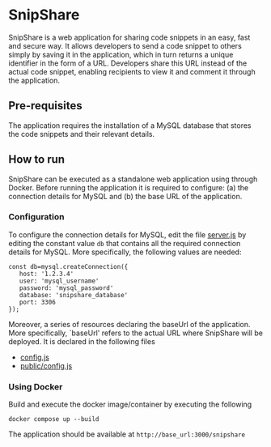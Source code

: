 # SnipShare

SnipShare is a web application for sharing code snippets in an easy, fast and secure way.
It allows developers to send a code snippet to others simply  by saving it in the application, which in
turn returns a unique identifier in the form of a URL. 
Developers share this URL instead of the actual code snippet, enabling recipients to view it and comment it 
through the application.

## Pre-requisites

The application requires the installation of a MySQL database that stores the code snippets and their relevant details. 

## How to run 

SnipShare can be executed as a standalone web application using through Docker.
Before running the application it is required to configure: 
(a) the connection details for MySQL and 
(b) the base URL of the application. 

### Configuration 

To configure the connection details for MySQL, edit the file [server.js](server.js) by editing the constant value `db` that 
contains all the required connection details for MySQL. 
More specifically, the following values are needed: 
```
const db=mysql.createConnection({
   host: '1.2.3.4'
   user: 'mysql_username'
   password: 'mysql_password'
   database: 'snipshare_database'
   port: 3306
});
```

Moreover, a series of resources declaring the baseUrl of the application. 
More specifically, `baseUrl' refers to the actual URL where SnipShare will be deployed. 
It is declared in the following files
- [config.js](config.js)
- [public/config.js](public/config.json)

### Using Docker

Build and execute the docker image/container by executing the following
```
docker compose up --build
```

The application should be available at `http://base_url:3000/snipshare`
